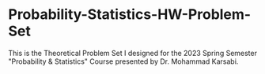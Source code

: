 # Probability-Statistics-HW-Problem-Set
This is the Theoretical Problem Set I designed for the 2023 Spring Semester "Probability & Statistics" Course presented by Dr. Mohammad Karsabi.
